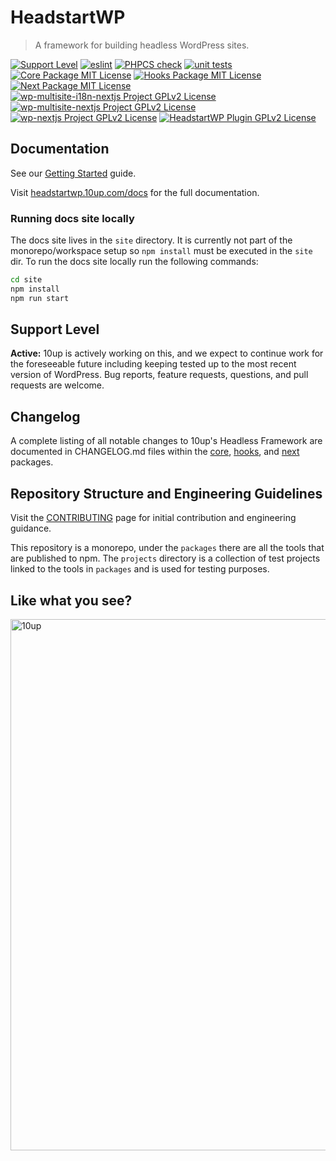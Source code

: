 
# HeadstartWP

> A framework for building headless WordPress sites.

[![Support Level](https://img.shields.io/badge/support-active-green.svg)](#support-level) [![eslint](https://github.com/10up/headless/actions/workflows/eslint.yml/badge.svg)](https://github.com/10up/headless/actions/workflows/eslint.yml) [![PHPCS check](https://github.com/10up/headless/actions/workflows/phpcs.yml/badge.svg)](https://github.com/10up/headless/actions/workflows/phpcs.yml) [![unit tests](https://github.com/10up/headless/actions/workflows/unit-tests.yml/badge.svg)](https://github.com/10up/headless/actions/workflows/unit-tests.yml)
[![Core Package MIT License](https://img.shields.io/badge/core%20package-MIT-green)](https://github.com/10up/headless/blob/develop/packages/core/LICENSE.md) [![Hooks Package MIT License](https://img.shields.io/badge/hooks%20package-MIT-green)](https://github.com/10up/headless/blob/develop/packages/hooks/LICENSE.md) [![Next Package MIT License](https://img.shields.io/badge/next%20package-MIT-green)](https://github.com/10up/headless/blob/develop/packages/next/LICENSE.md)
[![wp-multisite-i18n-nextjs Project GPLv2 License](https://img.shields.io/badge/wp--multisite--i18n--nextjs%20project-GPLv2-orange)](https://github.com/10up/headless/blob/develop/projects/wp-multisite-i18n-nextjs/LICENSE.md) [![wp-multisite-nextjs Project GPLv2 License](https://img.shields.io/badge/wp--multisite--nextjs%20project-GPLv2-orange)](https://github.com/10up/headless/blob/develop/projects/wp-multisite-nextjs/LICENSE.md) [![wp-nextjs Project GPLv2 License](https://img.shields.io/badge/wp--nextjs%20package-GPLv2-orange)](https://github.com/10up/headless/blob/develop/projects/wp-nextjs/LICENSE.md)
[![HeadstartWP Plugin GPLv2 License](https://img.shields.io/badge/Headless%20WordPress%20plugin-GPLv2-orange)](https://github.com/10up/headless/blob/develop/wp/tenup-headless-wp/LICENSE.md)

## Documentation

See our [Getting Started](http://docs.headless.10up.com/docs/getting-started/quick-setup/) guide.

Visit [headstartwp.10up.com/docs](https://headstartwp.10up.com/docs) for the full documentation.

### Running docs site locally

The docs site lives in the `site` directory. It is currently not part of the monorepo/workspace setup so `npm install` must be executed in the `site` dir. To run the docs site locally run the following commands:

```bash
cd site
npm install
npm run start
```

## Support Level

**Active:** 10up is actively working on this, and we expect to continue work for the foreseeable future including keeping tested up to the most recent version of WordPress.  Bug reports, feature requests, questions, and pull requests are welcome.

## Changelog

A complete listing of all notable changes to 10up's Headless Framework are documented in CHANGELOG.md files within the [core](https://github.com/10up/headless/blob/develop/packages/core/CHANGELOG.md), [hooks](https://github.com/10up/headless/blob/develop/packages/hooks/CHANGELOG.md), and [next](https://github.com/10up/headless/blob/develop/packages/next/CHANGELOG.md) packages.

## Repository Structure and Engineering Guidelines

Visit the [CONTRIBUTING](/CONTRIBUTING.md) page for initial contribution and engineering guidance.

This repository is a monorepo, under the `packages` there are all the tools that are published to npm. The `projects` directory is a collection of test projects linked to the tools in `packages` and is used for testing purposes.

## Like what you see?

<a href="http://10up.com/contact/"><img src="https://10up.com/uploads/2016/10/10up-Github-Banner.png" width="850" alt="10up" /></a>
